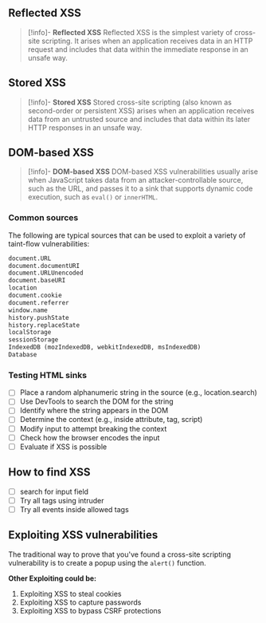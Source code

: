 ## Reflected XSS

> [!info]- __Reflected XSS__
> Reflected XSS is the simplest variety of cross-site scripting. It arises when an application receives data in an HTTP request and includes that data within the immediate response in an unsafe way.


## Stored XSS
> [!info]-  __Stored XSS__
> Stored cross-site scripting (also known as second-order or persistent XSS) arises when an application receives data from an untrusted source and includes that data within its later HTTP responses in an unsafe way.


## DOM-based XSS

> [!info]- __DOM-based XSS__
> DOM-based XSS vulnerabilities usually arise when JavaScript takes data from an attacker-controllable source, such as the URL, and passes it to a sink that supports dynamic code execution, such as `eval()` or `innerHTML`.

### Common sources

The following are typical sources that can be used to exploit a variety of taint-flow vulnerabilities:

```html
document.URL
document.documentURI
document.URLUnencoded
document.baseURI
location
document.cookie
document.referrer
window.name
history.pushState
history.replaceState
localStorage
sessionStorage
IndexedDB (mozIndexedDB, webkitIndexedDB, msIndexedDB)
Database
```

### Testing HTML sinks
- [ ] Place a random alphanumeric string in the source (e.g., location.search)
- [ ] Use DevTools to search the DOM for the string
- [ ] Identify where the string appears in the DOM
- [ ] Determine the context (e.g., inside attribute, tag, script)
- [ ] Modify input to attempt breaking the context
- [ ] Check how the browser encodes the input
- [ ] Evaluate if XSS is possible

## How to find XSS
- [ ] search for input field
- [ ] Try all tags using intruder
- [ ] Try all events inside allowed tags

## Exploiting XSS vulnerabilities

The traditional way to prove that you've found a cross-site scripting vulnerability is to create a popup using the `alert()` function.

**Other Exploiting could be:**
1. Exploiting XSS to steal cookies
2. Exploiting XSS to capture passwords
3. Exploiting XSS to bypass CSRF protections